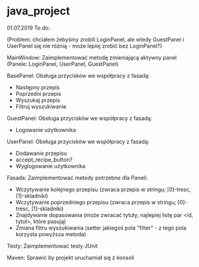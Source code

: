 # java_project

01.07.2019
To do:

(Problem: chciałem żebyśmy zrobili LoginPanel, ale wtedy GuestPanel i UserPanel się nie różnią - może lepiej zrobić bez LoginPanel?)

MainWindow:
  Zaimplementować metodę zmieniającą aktywny panel
  (Panele: LoginPanel, UserPanel, GuestPanel)
  
BasePanel:
  Obsługa przycisków we współpracy z fasadą:
  - Następny przepis
  - Poprzedni przepis
  - Wyszukaj przepis
  - Filtruj wyszukiwanie
  
GuestPanel:
  Obsługa przycisków we współpracy z fasadą:
  - Logowanie użytkownika
  
UserPanel:
  Obsługa przycisków we współpracy z fasadą:
  - Dodawanie przepisu
  - accept_recipe_button?
  - Wyglogowanie użytkownika
  
Fasada:
  Zaimplementować metody potrzebne dla Paneli:
  - Wczytywanie kolejnego przepisu 
  (zwraca przepis w stringu; [0]-tresc, [1]-skladniki)
  - Wczytywanie poprzedniego przepisu
  (zwraca przepis w stringu; [0]-tresc, [1]-skladniki)
  - Znajdywanie dopasowania
  (może zwracać tytuły, najlepiej listę par <id, tytuł>, które pasują)
  - Zmiana filtru wyszukiwania
  (setter jakiegoś pola "filter" - z tego pola korzysta powyższa metoda)
  
  Testy:
    Zaimplementować testy JUnit
    
  Maven:
    Sprawić by projekt uruchamiał się z konsoli
  
  
